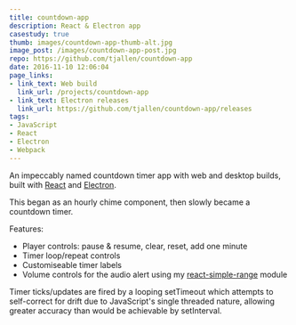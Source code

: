 ```yaml
---
title: countdown-app
description: React & Electron app
casestudy: true
thumb: images/countdown-app-thumb-alt.jpg
image_post: /images/countdown-app-post.jpg
repo: https://github.com/tjallen/countdown-app
date: 2016-11-10 12:06:04
page_links:
- link_text: Web build
  link_url: /projects/countdown-app
- link_text: Electron releases
  link_url: https://github.com/tjallen/countdown-app/releases
tags:
- JavaScript
- React
- Electron
- Webpack
---
```


An impeccably named countdown timer app with web and desktop builds, built with [React](https://facebook.github.io/react/) and [Electron](http://electron.atom.io/).

This began as an hourly chime component, then slowly became a countdown timer.

Features:
- Player controls: pause & resume, clear, reset, add one minute
- Timer loop/repeat controls
- Customiseable timer labels
- Volume controls for the audio alert using my [react-simple-range](https://github.com/tjallen/react-simple-range) module

Timer ticks/updates are fired by a looping setTimeout which attempts to self-correct for drift due to JavaScript's single threaded nature, allowing greater accuracy than would be achievable by setInterval.